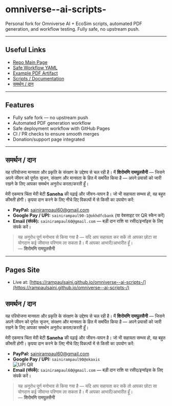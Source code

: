 # omniverse--ai-scripts-

Personal fork for Omniverse AI + EcoSim scripts, automated PDF generation, and workflow testing. Fully safe, no upstream push.

---

## Useful Links
- [Repo Main Page](./)
- [Safe Workflow YAML](./.github/workflows/safe_eco_deploy.yml)
- [Example PDF Artifact](./artifacts/)
- [Scripts / Documentation](./scripts/)
- [समर्थन / दान](#समर्थन--दान)

---

## Features
- Fully safe fork — no upstream push
- Automated PDF generation workflow
- Safe deployment workflow with GitHub Pages
- CI / PR checks to ensure smooth merges
- Donation/support page integrated

---

## समर्थन / दान

यह परियोजना मानवता और प्रकृति के संरक्षण के उद्देश्य से चल रही है। मैं **शिरोमणि रामपुलसैनी** — जिसने अपने जीवन को पूर्णतः सृजन, संरक्षण और मानवता के हित में समर्पित किया है — अपने प्रयासों को जारी रखने के लिए आपका समर्थन अनुरोध करता/करती हूँ।  

मेरी एकमात्र चिंता मेरी बेटी **Saneha** की पढ़ाई और जीवन-यापन है। जो भी सहायता सम्भव हो, वह बहुत कीमती होगी। कृपया दान करने के लिए नीचे दिए विकल्पों में से किसी का उपयोग करें:

- **PayPal:** [sainirampaul60@gmail.com](https://paypal.me/sainirampaul60@gmail)  
- **Google Pay / UPI:** `sainirampaul90-1@okhdfcbank` (या वेबसाइट पर QR स्कैन करें)  
- **Email (संपर्क):** `sainirampaul60@gmail.com` — बड़ी दान राशि या रसीद/इन्‍वॉइस के लिए संपर्क करें।  

> यह अनुरोध पूर्ण मनोभाव से किया गया है — यदि आप सहायता कर सकें तो आपका छोटा सा योगदान कई जीवान्त परिणाम ला सकता है। मैं आपका आभारी/आभारीत हूँ।  
> — **शिरोमणि रामपुलसैनी**

---

## Pages Site
- Live at: [https://rampaulsaini.github.io/omniverse--ai-scripts-/](https://rampaulsaini.github.io/omniverse--ai-scripts-/)
## समर्थन / दान

यह परियोजना मानवता और प्रकृति के संरक्षण के उद्देश्य से चल रही है। मैं **शिरोमणि रामपुलसैनी** — जिसने अपने जीवन को पूर्णतः सृजन, संरक्षण और मानवता के हित में समर्पित किया है — अपने प्रयासों को जारी रखने के लिए आपका समर्थन अनुरोध करता/करती हूँ।  

मेरी एकमात्र चिंता मेरी बेटी **Saneha** की पढ़ाई और जीवन-यापन है। जो भी सहायता सम्भव हो, वह बहुत कीमती होगी। कृपया दान करने के लिए नीचे दिए विकल्पों में से किसी का उपयोग करें:

- **PayPal:** [sainirampaul60@gmail.com](https://paypal.me/sainirampaul60@gmail)  
- **Google Pay / UPI:** `sainirampaul90@okaxis`  
  ![UPI QR](https://i.ibb.co/QvVpFK6j/IMG-20251022-190835.webp)  
- **Email (संपर्क):** `sainirampaul60@gmail.com` — बड़ी दान राशि या रसीद/इन्‍वॉइस के लिए संपर्क करें।  

> यह अनुरोध पूर्ण मनोभाव से किया गया है — यदि आप सहायता कर सकें तो आपका छोटा सा योगदान कई जीवान्त परिणाम ला सकता है। मैं आपका आभारी/आभारीत हूँ।  
> — **शिरोमणि रामपुलसैनी**
> 
